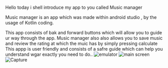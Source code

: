 Hello today i shell introduce my app to you called Music manager

Music manager is an app which was made within android studio , by the usage of Kotlin coding.

This app consists of bak and forward buttons which will allow you to guide ur way through the app.
Music manager also also allows you to save music and review the rating at which the muic has by simply pressing calculate
This appp is user friendly and consists of a safre guide which can help you understand wgar exactly you need to do..
![emulator](https://github.com/user-attachments/assets/592e2243-d695-4f7b-ac33-f539d0cf86cc)
![main screen](https://github.com/user-attachments/assets/3394be0d-7afd-48da-b68e-65444e280ef9)
![Capture](https://github.com/user-attachments/assets/0e738deb-a1ac-4781-94eb-1a16b1a67f85)
